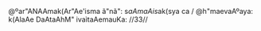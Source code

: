 @ºar"ANAAmak(Ar"Ae'isma ã"nã": s$aAmaAis$ak(sya ca /
@h"maevaAºaya: k(AlaAe DaAtaAhM" ivaìtaAemauKa: //33//